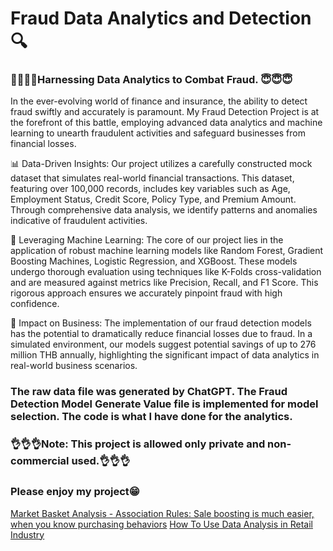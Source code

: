 # Fraud Data Analytics and Detection 🔍
### ☝🏻☝🏻Harnessing Data Analytics to Combat Fraud. 😇😇😇
In the ever-evolving world of finance and insurance, the ability to detect fraud swiftly and accurately is paramount. My Fraud Detection Project is at the forefront of this battle, employing advanced data analytics and machine learning to unearth fraudulent activities and safeguard businesses from financial losses.

📊 Data-Driven Insights:
Our project utilizes a carefully constructed mock dataset that simulates real-world financial transactions. This dataset, featuring over 100,000 records, includes key variables such as Age, Employment Status, Credit Score, Policy Type, and Premium Amount. Through comprehensive data analysis, we identify patterns and anomalies indicative of fraudulent activities.

🤖 Leveraging Machine Learning:
The core of our project lies in the application of robust machine learning models like Random Forest, Gradient Boosting Machines, Logistic Regression, and XGBoost. These models undergo thorough evaluation using techniques like K-Folds cross-validation and are measured against metrics like Precision, Recall, and F1 Score. This rigorous approach ensures we accurately pinpoint fraud with high confidence.

💼 Impact on Business:
The implementation of our fraud detection models has the potential to dramatically reduce financial losses due to fraud. In a simulated environment, our models suggest potential savings of up to 276 million THB annually, highlighting the significant impact of data analytics in real-world business scenarios.

### The raw data file was generated by ChatGPT.  The Fraud Detection Model Generate Value file is implemented for model selection. The code is what I have done for the analytics.

### 👌👌👌Note: This project is allowed only private and non-commercial used.👌👌👌

### Please enjoy my project😁

[Market Basket Analysis - Association Rules: Sale boosting is much easier, when you know purchasing behaviors](https://github.com/MariKoh/DataScienePortfolio/tree/master/Association%20Rules)
[How To Use Data Analysis in Retail Industry](https://github.com/MariKoh/DataScienePortfolio/tree/master/How%20To%20Use%20Data%20Analysis%20in%20Retail%20Industry)
